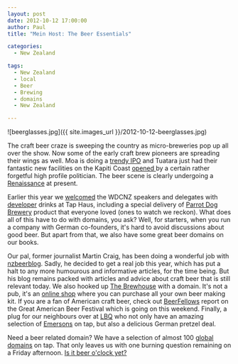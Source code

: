 ```yaml
---
layout: post
date: 2012-10-12 17:00:00
author: Paul
title: "Mein Host: The Beer Essentials"

categories:
  - New Zealand

tags:
  - New Zealand
  - local
  - Beer
  - Brewing
  - domains
  - New Zealand

---
```


![beerglasses.jpg]({{ site.images_url }}/2012-10-12-beerglasses.jpg)

The craft beer craze is sweeping the country as micro-breweries pop up all over the show. Now some of the early craft brew pioneers are spreading their wings as well. Moa is doing a [trendy IPO](http://www.nzherald.co.nz/business/news/article.cfm?c_id=3&objectid=10840093) and Tuatara just had their fantastic new facilities on the Kapiti Coast [opened ](http://wellington.scoop.co.nz/?p=49141)by a certain rather forgetful high profile politician. The beer scene is clearly undergoing a [Renaissance](http://www.renaissancebrewing.co.nz/) at present.

Earlier this year we [welcomed](https://iwantmyname.co.nz/blog/2012/07/warm-welcome-for-web-developers.html) the WDCNZ speakers and delegates with [developer](https://iwantmyname.co.nz/services/developer/) drinks at Tap Haus, including a special delivery of [Parrot Dog Brewery](http://www.idealog.co.nz/blog/2012/03/bitches-and-birds-startup-craft-beermakers-have-fu) product that everyone loved (ones to watch we reckon). What does all of this have to do with domains, you ask? Well, for starters, when you run a company with German co-founders, it's hard to avoid discussions about good beer. But apart from that, we also have some great beer domains on our books.

Our pal, former journalist Martin Craig, has been doing a wonderful job with [nzbeerblog](http://nzbeerblog.com/). Sadly, he decided to get a real job this year, which has put a halt to any more humourous and informative articles, for the time being. But his blog remains packed with articles and advice about craft beer that is still relevant today. We also hooked up [The Brewhouse](http://www.thebrewhouse.co.nz/) with a domain. It's not a pub, it's an [online shop](https://iwantmyname.co.nz/services/ecommerce-hosting/) where you can purchase all your own beer making kit. If you are a fan of American craft beer, check out [BeerFellows](http://www.beerfellows.com/) report on the Great American Beer Festival which is going on this weekend. Finally, a plug for our neighbours over at [LBQ](http://littlebeerquarter.co.nz/) who not only have an amazing selection of [Emersons](http://www.emersons.co.nz/) on tap, but also a delicious German pretzel deal. 

Need a beer related domain? We have a selection of almost 100 [global domains](https://iwantmyname.co.nz/) on tap. That only leaves us with one burning question remaining on a Friday afternoon. [Is it beer o'clock yet?](http://isitbeeroclockyet.com/)

